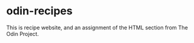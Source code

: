 # odin-recipes

This is recipe website, and an assignment of the HTML section from The Odin Project.